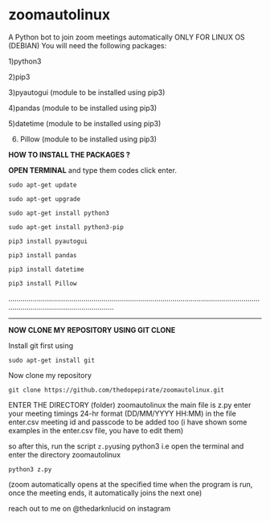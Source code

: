 # zoomautolinux

A Python bot to join zoom meetings automatically ONLY FOR LINUX OS (DEBIAN)
You will need the following packages:

1)python3 

2)pip3 

3)pyautogui (module to be installed using pip3)

4)pandas  (module to be installed using pip3)

5)datetime  (module to be installed using pip3)

6) Pillow  (module to be installed using pip3)

**HOW TO INSTALL THE PACKAGES ?**

**OPEN TERMINAL** and type them codes click enter.

``sudo apt-get update``

``sudo apt-get upgrade``

``sudo apt-get install python3``

``sudo apt-get install python3-pip``

``pip3 install pyautogui``

``pip3 install pandas``

``pip3 install datetime``

``pip3 install Pillow``

................................................................................................................................................................................
*********************************************************************************************************************************************************************************

**NOW CLONE MY REPOSITORY USING GIT CLONE**

Install git first using

``sudo apt-get install git``

Now clone my repository

``git clone https://github.com/thedopepirate/zoomautolinux.git``


ENTER THE DIRECTORY (folder) zoomautolinux
the main file is z.py
enter your meeting timings 24-hr format (DD/MM/YYYY HH:MM) in the file enter.csv
meeting id and passcode to be added too (i have shown some examples in the enter.csv file, you have to edit them)

so after this, run the script ``z.py``using python3 i.e open the terminal and enter the directory zoomautolinux 

``python3 z.py``

(zoom automatically opens at the specified time when the program is run, once the meeting ends, it automatically joins the next one)


reach out to me on @thedarknlucid on instagram 
